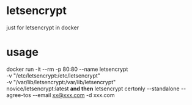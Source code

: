 # letsencrypt
just for letsencrypt in docker

# usage
docker run -it --rm -p 80:80 --name letsencrypt \
-v "/etc/letsencrypt:/etc/letsencrypt" \
-v "/var/lib/letsencrypt:/var/lib/letsencrypt" \
novice/letsencrypt:latest
**and then**
letsencrypt certonly --standalone --agree-tos --email xx@xxx.com -d xxx.com
